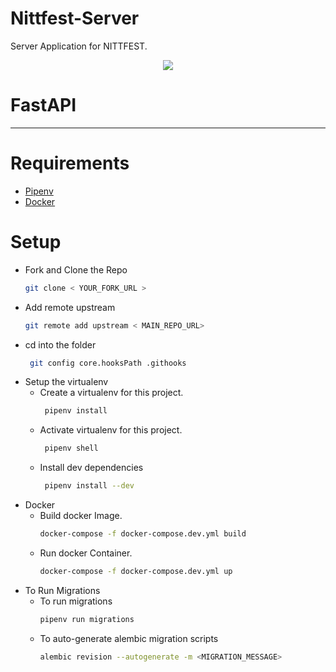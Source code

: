 # Nittfest-Server

Server Application for NITTFEST.

<p align="center" > <img src="https://user-images.githubusercontent.com/63253383/146638088-96d83626-f121-46fc-9f7d-208b0f9fe725.png"></p>

# FastAPI

---

# Requirements

- [Pipenv](https://pipenv.pypa.io/en/latest/install/)
- [Docker](https://www.docker.com/get-started)

# Setup

- Fork and Clone the Repo
  ```sh
  git clone < YOUR_FORK_URL >
  ```
- Add remote upstream
  ```sh
  git remote add upstream < MAIN_REPO_URL>
  ```
- cd into the folder
  ```sh
   git config core.hooksPath .githooks
  ```
- Setup the virtualenv
  - Create a virtualenv for this project.
    ```sh
     pipenv install
    ```
  - Activate virtualenv for this project.
    ```sh
     pipenv shell
    ```
  - Install dev dependencies
    ```sh
     pipenv install --dev
    ```
- Docker
  - Build docker Image.
    ```sh
    docker-compose -f docker-compose.dev.yml build
    ```
  - Run docker Container.
    ```sh
    docker-compose -f docker-compose.dev.yml up
    ```
- To Run Migrations
  - To run migrations
    ```sh
    pipenv run migrations
    ```
  - To auto-generate alembic migration scripts
    ```sh
    alembic revision --autogenerate -m <MIGRATION_MESSAGE>
    ```
